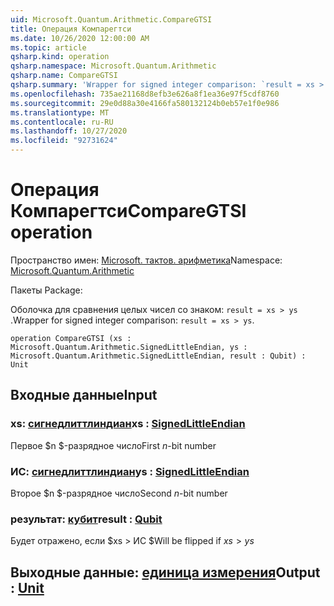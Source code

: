```yaml
---
uid: Microsoft.Quantum.Arithmetic.CompareGTSI
title: Операция Компарегтси
ms.date: 10/26/2020 12:00:00 AM
ms.topic: article
qsharp.kind: operation
qsharp.namespace: Microsoft.Quantum.Arithmetic
qsharp.name: CompareGTSI
qsharp.summary: 'Wrapper for signed integer comparison: `result = xs > ys`.'
ms.openlocfilehash: 735ae21168d8efb3e626a8f1ea36e97f5cdf8760
ms.sourcegitcommit: 29e0d88a30e4166fa580132124b0eb57e1f0e986
ms.translationtype: MT
ms.contentlocale: ru-RU
ms.lasthandoff: 10/27/2020
ms.locfileid: "92731624"
---
```

# <a name="comparegtsi-operation"></a><span data-ttu-id="aeeeb-102">Операция Компарегтси</span><span class="sxs-lookup"><span data-stu-id="aeeeb-102">CompareGTSI operation</span></span>

<span data-ttu-id="aeeeb-103">Пространство имен: [Microsoft. тактов. арифметика](xref:Microsoft.Quantum.Arithmetic)</span><span class="sxs-lookup"><span data-stu-id="aeeeb-103">Namespace: [Microsoft.Quantum.Arithmetic](xref:Microsoft.Quantum.Arithmetic)</span></span>

<span data-ttu-id="aeeeb-104">Пакеты [](https://nuget.org/packages/)</span><span class="sxs-lookup"><span data-stu-id="aeeeb-104">Package: [](https://nuget.org/packages/)</span></span>


<span data-ttu-id="aeeeb-105">Оболочка для сравнения целых чисел со знаком: `result = xs > ys` .</span><span class="sxs-lookup"><span data-stu-id="aeeeb-105">Wrapper for signed integer comparison: `result = xs > ys`.</span></span>

```qsharp
operation CompareGTSI (xs : Microsoft.Quantum.Arithmetic.SignedLittleEndian, ys : Microsoft.Quantum.Arithmetic.SignedLittleEndian, result : Qubit) : Unit
```


## <a name="input"></a><span data-ttu-id="aeeeb-106">Входные данные</span><span class="sxs-lookup"><span data-stu-id="aeeeb-106">Input</span></span>

### <a name="xs--signedlittleendian"></a><span data-ttu-id="aeeeb-107">xs: [сигнедлиттлиндиан](xref:Microsoft.Quantum.Arithmetic.SignedLittleEndian)</span><span class="sxs-lookup"><span data-stu-id="aeeeb-107">xs : [SignedLittleEndian](xref:Microsoft.Quantum.Arithmetic.SignedLittleEndian)</span></span>

<span data-ttu-id="aeeeb-108">Первое $n $-разрядное число</span><span class="sxs-lookup"><span data-stu-id="aeeeb-108">First $n$-bit number</span></span>


### <a name="ys--signedlittleendian"></a><span data-ttu-id="aeeeb-109">ИС: [сигнедлиттлиндиан](xref:Microsoft.Quantum.Arithmetic.SignedLittleEndian)</span><span class="sxs-lookup"><span data-stu-id="aeeeb-109">ys : [SignedLittleEndian](xref:Microsoft.Quantum.Arithmetic.SignedLittleEndian)</span></span>

<span data-ttu-id="aeeeb-110">Второе $n $-разрядное число</span><span class="sxs-lookup"><span data-stu-id="aeeeb-110">Second $n$-bit number</span></span>


### <a name="result--qubit"></a><span data-ttu-id="aeeeb-111">результат: [кубит](xref:microsoft.quantum.lang-ref.qubit)</span><span class="sxs-lookup"><span data-stu-id="aeeeb-111">result : [Qubit](xref:microsoft.quantum.lang-ref.qubit)</span></span>

<span data-ttu-id="aeeeb-112">Будет отражено, если $xs > ИС $</span><span class="sxs-lookup"><span data-stu-id="aeeeb-112">Will be flipped if $xs > ys$</span></span>



## <a name="output--unit"></a><span data-ttu-id="aeeeb-113">Выходные данные: [единица измерения](xref:microsoft.quantum.lang-ref.unit)</span><span class="sxs-lookup"><span data-stu-id="aeeeb-113">Output : [Unit](xref:microsoft.quantum.lang-ref.unit)</span></span>

